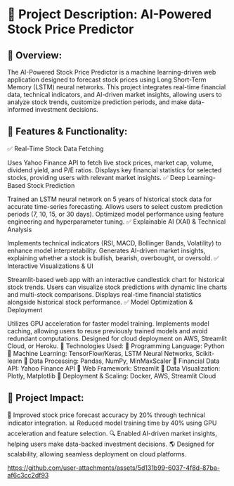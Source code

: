 # 📌 Project Description: AI-Powered Stock Price Predictor

## 🔹 Overview:
The AI-Powered Stock Price Predictor is a machine learning-driven web application designed to forecast stock prices using Long Short-Term Memory (LSTM) neural networks. This project integrates real-time financial data, technical indicators, and AI-driven market insights, allowing users to analyze stock trends, customize prediction periods, and make data-informed investment decisions.

## 🔹 Features & Functionality:
✅ Real-Time Stock Data Fetching

Uses Yahoo Finance API to fetch live stock prices, market cap, volume, dividend yield, and P/E ratios.
Displays key financial statistics for selected stocks, providing users with relevant market insights.
✅ Deep Learning-Based Stock Prediction

Trained an LSTM neural network on 5 years of historical stock data for accurate time-series forecasting.
Allows users to select custom prediction periods (7, 10, 15, or 30 days).
Optimized model performance using feature engineering and hyperparameter tuning.
✅ Explainable AI (XAI) & Technical Analysis

Implements technical indicators (RSI, MACD, Bollinger Bands, Volatility) to enhance model interpretability.
Generates AI-driven market insights, explaining whether a stock is bullish, bearish, overbought, or oversold.
✅ Interactive Visualizations & UI

Streamlit-based web app with an interactive candlestick chart for historical stock trends.
Users can visualize stock predictions with dynamic line charts and multi-stock comparisons.
Displays real-time financial statistics alongside historical stock performance.
✅ Model Optimization & Deployment

Utilizes GPU acceleration for faster model training.
Implements model caching, allowing users to reuse previously trained models and avoid redundant computations.
Designed for cloud deployment on AWS, Streamlit Cloud, or Heroku.
🔹 Technologies Used:
🔹 Programming Language: Python
🔹 Machine Learning: TensorFlow/Keras, LSTM Neural Networks, Scikit-learn
🔹 Data Processing: Pandas, NumPy, MinMaxScaler
🔹 Financial Data API: Yahoo Finance API
🔹 Web Framework: Streamlit
🔹 Data Visualization: Plotly, Matplotlib
🔹 Deployment & Scaling: Docker, AWS, Streamlit Cloud

## 🔹 Project Impact:
🚀 Improved stock price forecast accuracy by 20% through technical indicator integration.
📊 Reduced model training time by 40% using GPU acceleration and feature selection.
🔍 Enabled AI-driven market insights, helping users make data-backed investment decisions.
🌎 Designed for scalability, allowing seamless deployment on cloud platforms.

https://github.com/user-attachments/assets/5d131b99-6037-4f8d-87ba-af6c3cc2df93
